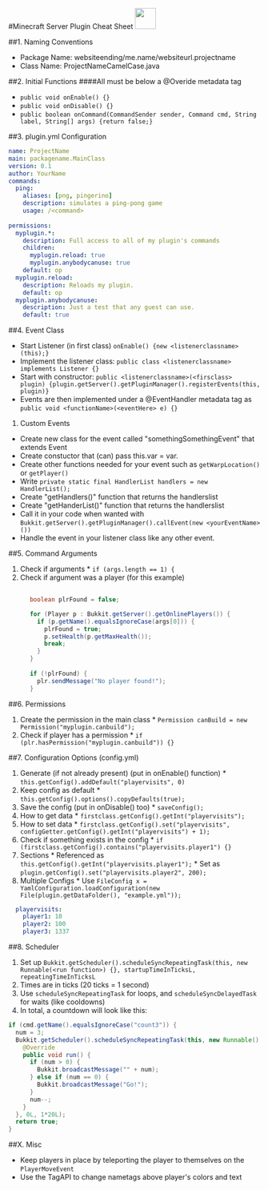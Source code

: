 #Minecraft Server Plugin Cheat Sheet <img src="https://hydra-media.cursecdn.com/minecraft.gamepedia.com/c/c5/Grass.png" width="42">

##1. Naming Conventions
 * Package Name: websiteending/me.name/websiteurl.projectname
 * Class Name: ProjectNameCamelCase.java

##2. Initial Functions
####All must be below a @Overide metadata tag
 * `public void onEnable() {}`
 * `public void onDisable() {}`
 * `public boolean onCommand(CommandSender sender, Command cmd, String label, String[] args) {return false;}`

##3. plugin.yml Configuration
```yaml
name: ProjectName
main: packagename.MainClass
version: 0.1
author: YourName
commands:
  ping:
    aliases: [png, pingerino]
    description: simulates a ping-pong game
    usage: /<command>
    
permissions:
  myplugin.*:
    description: Full access to all of my plugin's commands
    children:
      myplugin.reload: true
      myplugin.anybodycanuse: true
    default: op
  myplugin.reload:
    description: Reloads my plugin.
    default: op
  myplugin.anybodycanuse:
    description: Just a test that any guest can use.
    default: true
```
 
##4. Event Class
 * Start Listener (in first class) `onEnable() {new <listenerclassname>(this);}`
 * Implement the listener class: `public class <listenerclassname> implements Listener {}`
 * Start with constructor: `public <listenerclassname>(<firsclass> plugin) {plugin.getServer().getPluginManager().registerEvents(this, plugin)}`
 * Events are then implemented under a @EventHandler metadata tag as `public void <functionName>(<eventHere> e) {}`
 1. Custom Events
   * Create new class for the event called "somethingSomethingEvent" that extends Event
   * Create constuctor that (can) pass this.var = var.
   * Create other functions needed for your event such as `getWarpLocation()` or `getPlayer()`
   * Write `private static final HandlerList handlers = new HandlerList();`
   * Create "getHandlers()" function that returns the handlerslist
   * Create "getHanderList()" function that returns the handlerslist
   * Call it in your code when wanted with `Bukkit.getServer().getPluginManager().callEvent(new <yourEventName>())`
   * Handle the event in your listener class like any other event.

##5. Command Arguments
  1. Check if arguments
    * `if (args.length == 1) {`
  2. Check if argument was a player (for this example)
```Java
      
      boolean plrFound = false;

      for (Player p : Bukkit.getServer().getOnlinePlayers()) {
        if (p.getName().equalsIgnoreCase(args[0])) {
          plrFound = true;
          p.setHealth(p.getMaxHealth());
          break;
        }
      }
      
      if (!plrFound) {
        plr.sendMessage("No player found!");
      }
```
##6. Permissions
  1. Create the permission in the main class
    * `Permission canBuild = new Permission("myplugin.canbuild");`
  2. Check if player has a permission
    * `if (plr.hasPermission("myplugin.canbuild")) {}`

##7. Configuration Options (config.yml)
  1. Generate (if not already present) (put in onEnable() function)
    * `this.getConfig().addDefault("playervisits", 0)`
  2. Keep config as default
    * `this.getConfig().options().copyDefaults(true);`
  3. Save the config (put in onDisable() too)
    * `saveConfig();`
  4. How to get data
    * `firstclass.getConfig().getInt("playervisits");`
  5. How to set data
    * `firstclass.getConfig().set("playervisits", configGetter.getConfig().getInt("playervisits") + 1);`
  6. Check if something exists in the config
    * `if (firstclass.getConfig().contains("playervisits.player1") {}`
  7. Sections
    * Referenced as `this.getConfig().getInt("playervisits.player1");`
    * Set as `plugin.getConfig().set("playervisits.player2", 200);`
  8. Multiple Configs
    * Use `FileConfig x = YamlConfiguration.loadConfiguration(new File(plugin.getDataFolder(), "example.yml"));`
```yaml
  playervisits:
    player1: 10
    player2: 100
    player3: 1337 
``` 

##8. Scheduler
  1. Set up `Bukkit.getScheduler().scheduleSyncRepeatingTask(this, new Runnable(<run function>) {}, startupTimeInTicksL, repeatingTimeInTicksL`
  2. Times are in ticks (20 ticks = 1 second)
  3. Use `scheduleSyncRepeatingTask` for loops, and `scheduleSyncDelayedTask` for waits (like cooldowns)
  4. In total, a countdown will look like this:
```Java
if (cmd.getName().equalsIgnoreCase("count3")) {
  num = 3;
  Bukkit.getScheduler().scheduleSyncRepeatingTask(this, new Runnable() {
    @Override
    public void run() {
      if (num > 0) {
        Bukkit.broadcastMessage("" + num);
      } else if (num == 0) {
        Bukkit.broadcastMessage("Go!");
      }	
      num--;
    }		
  }, 0L, 1*20L);	
  return true;
}
```
##X. Misc
  * Keep players in place by teleporting the player to themselves on the `PlayerMoveEvent`
  * Use the TagAPI to change nametags above player's colors and text
  

